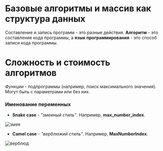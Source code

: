 # Базовые алгоритмы и массив как структура данных #

Составление и запись программ - это разные действия. **Алгоритм** - это составление кода программы, а **язык программирования** - это способ записи кода программы.

# Сложность и стоимость алгоритмов #

*Функции* - подпрограммы (например, поиск максимального значения). Могут быть с параметрами или без них.

### Именование переменных

* __Snake case__ - *"змеиный стиль"*. Например, **max_number_index**.

![змея](566.jpg)

* __Camel case__ - *"верблюжий стиль"*. Например, **MaxNumberIndex**.

![верблюд](422.jpg)